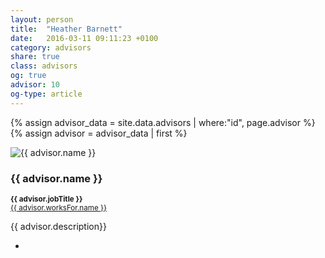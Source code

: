 ```yaml
---
layout: person
title:  "Heather Barnett"
date:   2016-03-11 09:11:23 +0100
category: advisors
share: true
class: advisors
og: true
advisor: 10
og-type: article
---
```


{% assign advisor_data = site.data.advisors | where:"id", page.advisor %}
{% assign advisor = advisor_data | first %}
<div class="speaker">
	<div class="photo-wrapper rounded"><img src="/assets/img/advisors/{{ advisor.image }}" alt="{{ advisor.name }}" class="img-responsive"></div>
	<h3 class="name">{{ advisor.name }}</h3>
	<p class="text-alt"><small><strong>{{ advisor.jobTitle }}</strong><br/><a href="{{ advisor.worksFor.url }}" title="{{ advisor.worksFor.name }}">{{ advisor.worksFor.name }}</a></small></p>
	<p class="about text-left">{{ advisor.description}} </p>
	<ul class="advisor-socials">
		<li><a href="mailto:{{ advisor.email }}"><span class="fa fa-envelope"></span></a></li>
	</ul>
</div>